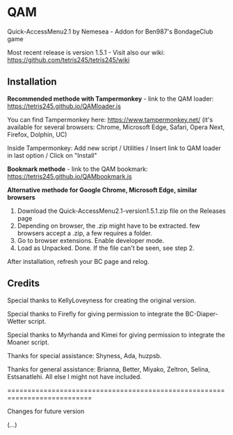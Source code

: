 # QAM

Quick-AccessMenu2.1 by Nemesea - Addon for Ben987's BondageClub game 

Most recent release is version 1.5.1 - Visit also our wiki: https://github.com/tetris245/tetris245/wiki

## Installation 

**Recommended methode with Tampermonkey** - link to the QAM loader: https://tetris245.github.io/QAMloader.js

You can find Tampermonkey here: https://www.tampermonkey.net/ (it's available for several browsers: Chrome, Microsoft Edge, Safari, Opera Next, Firefox, Dolphin, UC)

Inside Tampermonkey: Add new script / Utilities / Insert link to QAM loader in last option / Click on "Install"

**Bookmark methode** - link to the QAM bookmark: https://tetris245.github.io/QAMbookmark.js

**Alternative methode for Google Chrome, Microsoft Edge, similar browsers**
1. Download the Quick-AccessMenu2.1-version1.5.1.zip file on the Releases page
2. Depending on browser, the .zip might have to be extracted. few browsers accept a .zip, a few requires a folder.
3. Go to browser extensions. Enable developer mode.
4. Load as Unpacked. Done. If the file can't be seen, see step 2.

After installation, refresh your BC page and relog.

## Credits

Special thanks to KellyLoveyness for creating the original version.

Special thanks to Firefly for giving permission to integrate the BC-Diaper-Wetter script.

Special thanks to Myrhanda and Kimei for giving permission to integrate the Moaner script.

Thanks for special assistance:
Shyness, Ada, huzpsb.

Thanks for general assistance:
Brianna, Better, Miyako, Zeltron, Selina, Estsanatlehi.
All else I might not have included.

===========================================================================

Changes for future version 

(...)






